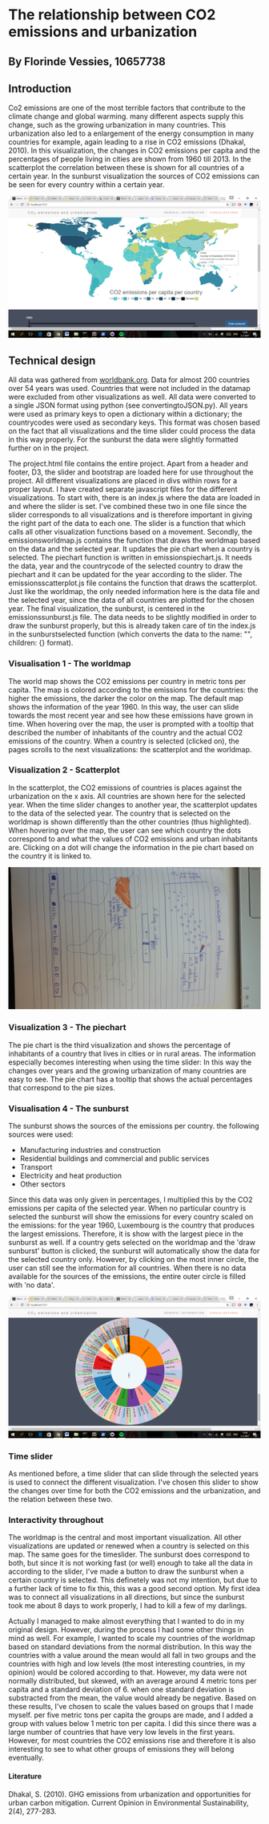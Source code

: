 # The relationship between CO2 emissions and urbanization 
## By Florinde Vessies, 10657738


## Introduction 
Co2 emissions are one of the most terrible factors that contribute to the climate change and global warming. many different aspects supply this change, such as the growing urbanization in many countries. This urbanization also led to a enlargement of the energy consumption in many countries for example, again leading to a rise in CO2 emissions (Dhakal, 2010). In this visualization, the changes in CO2 emissions per capita and the percentages of people living in cities are shown from 1960 till 2013. In the scatterplot the correlation between these is shown for all countries of a certain year. In the sunburst visualization the sources of CO2 emissions can be seen for every country within a certain year.

![Image world map ](/doc/overview.png)

## Technical design
All data was gathered from [worldbank.org](http://databank.worldbank.org/data/reports.aspx?source=world-development-indicators#). Data for almost 200 countries over 54 years was used. Countries that were not included in the datamap were excluded from other visualizations as well. All data were converted to a single JSON format using python (see convertingtoJSON.py). All years were used as primary keys to open a dictionary within a dictionary; the countrycodes were used as secondary keys. This format was chosen based on the fact that all visualizations and the time slider could process the data in this way properly. For the sunburst the data were slightly formatted further on in the project.

The project.html file contains the entire project. Apart from a header and footer, D3, the slider and bootstrap are loaded here for use throughout the project. All different visualizations are placed in divs within rows for a proper layout. I have created separate javascript files for the different visualizations. To start with, there is an index.js where the data are loaded in and where the slider is set. I've combined these two in one file since the slider corresponds to all visualizations and is therefore important in giving the right part of the data to each one. The slider is a function that which calls all other visualization functions based on a movement. Secondly, the emissionsworldmap.js contains the function that draws the worldmap based on the data and the selected year. It  updates the pie chart when a country is selected. The piechart function is written in emissionspiechart.js. It needs the data, year and the countrycode of the selected country to draw the piechart and it can be updated for the year according to the slider. The emissionsscatterplot.js file contains the function that draws the scatterplot. Just like the worldmap, the only needed information here is the data file and the selected year, since the data of all countries are plotted for the chosen year. The final visualization, the sunburst, is centered in the emissionssunburst.js file. The data needs to be slightly modified in order to draw the sunburst properly, but this is already taken care of tin the index.js in the sunburstselected function (which converts the data to the name: "", children: {} format).

### Visualisation 1 - The worldmap
The world map shows the CO2 emissions per country in metric tons per capita. The map is colored according to the emissions for the countries: the higher the emissions, the darker the color on the map. The default map shows the information of the year 1960. In this way, the user can slide towards the most recent year and see how these emissions have grown in time. When hovering over the map, the user is prompted with a tooltip that described the number of inhabitants of the country and the actual CO2 emissions of the country. When a country is selected (clicked on), the pages scrolls to the next visualizations: the scatterplot and the worldmap. 

### Visualization 2 - Scatterplot
In the scatterplot, the CO2 emissions of countries is places against the urbanization on the x axis. All countries are shown here for the selected year. When the time slider changes to another year, the scatterplot updates to the data of the selected year. The country that is selected on the worldmap is shown differently than the other countries (thus highlighted). When hovering over the map, the user can see which country the dots correspond to and what the values of CO2 emissions and urban inhabitants are. Clicking on a dot will change the information in the pie chart based on the country it is linked to. 

![Image world map ](/doc/worldmapscatterplot.jpg)

### Visualization 3 - The piechart
The pie chart is the third visualization and shows the percentage of inhabitants of a country that lives in cities or in rural areas. The information especially becomes interesting when using the time slider: In this way the changes over years  and the growing urbanization of many countries are easy to see. The pie chart has a tooltip that shows the actual percentages that correspond to the pie sizes.


### Visualisation 4 - The sunburst
The sunburst shows the sources of the emissions per country. the following sources were used:

* Manufacturing industries and construction
* Residential buildings and commercial and public services
* Transport
* Electricity and heat production
* Other sectors

Since this data was only given in percentages, I multiplied this by the CO2 emissions per capita of the selected year. When no particular country is selected the sunburst will show the emissions for every country scaled on the emissions: for the year 1960, Luxembourg is the country that produces the largest emissions. Therefore, it is show with the largest piece in the sunburst as well. If a country gets selected on the worldmap and the 'draw sunburst' button is clicked, the sunburst will automatically show the data for the selected country only. However, by clicking on the most inner circle, the user can still see the information for all countries. When there is no data available for the sources of the emissions, the entire outer circle is filled with 'no data'. 

![Image total](/doc/sunburst1960.png)

### Time slider
As mentioned before, a time slider that can slide through the selected years is used to connect the different visualization. I've chosen this slider to show the changes over time for both the CO2 emissions and the urbanization, and the relation between these two. 

### Interactivity throughout
The worldmap is the central and most important visualization. All other visualizations are updated or renewed when a country is selected on this map. The same goes for the timeslider. The sunburst does correspond to both, but since it is not working fast (or well) enough to take all the data in according to the slider, I've made a button to draw the sunburst when a certain country is selected. This definetely was not my intention, but due to a further lack of time to fix this, this was a good second option. My first idea was to connect all visualizations in all directions, but since the sunburst took me about 8 days to work properly, I had to kill a few of my darlings. 

Actually I managed to make almost everything that I wanted to do in my original design. However, during the process I had some other things in mind as well. For example, I wanted to scale my countries of the worldmap based on standard deviations from the normal distribution. In this way the countries with a value around the mean would all fall in two groups and the countries with high and low levels (the most interesting countries, in my opinion) would be colored according to that. However, my data were not normally distributed, but skewed, with an average around 4 metric tons per capita and a standard deviation of 6. when one standard deviation is substracted from the mean, the value would already be negative. Based on these results, I've chosen to scale the values based on groups that I made myself. per five metric tons per capita the groups are made, and I added a group with values below 1 metric ton per capita. I did this since there was a large number of countries that have very low levels in the first years. However, for most countries the CO2 emissions rise and therefore it is also interesting to see to what other groups of emissions they will belong eventually. 

#### Literature
Dhakal, S. (2010). GHG emissions from urbanization and opportunities for urban carbon mitigation. Current Opinion in Environmental Sustainability, 2(4), 277-283.